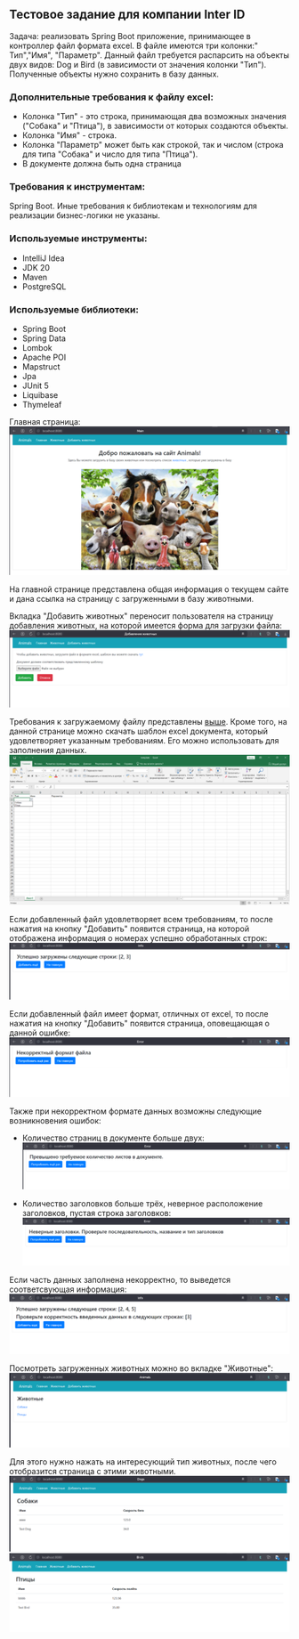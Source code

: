 ## Тестовое задание для компании Inter ID

Задача: реализовать Spring Boot приложение, принимающее в контроллер файл формата excel. В файле имеются три колонки:"
Тип","Имя", "Параметр". Данный файл требуется распарсить на объекты двух видов: Dog и Bird (в зависимости от значения
колонки "Тип"). Полученные объекты нужно сохранить в базу данных.

### Дополнительные требования к файлу excel:

+ Колонка "Тип" - это строка, принимающая два возможных значения ("Собака" и "Птица"), в зависимости от которых
  создаются объекты.
+ Колонка "Имя" - строка.
+ Колонка "Параметр" может быть как строкой, так и числом (строка для типа "Собака" и число для типа "Птица").
+ В документе должна быть одна страница

### Требования к инструментам:

Spring Boot. Иные требования к библиотекам и технологиям для реализации бизнес-логики не указаны.

### Используемые инструменты:

+ IntelliJ Idea
+ JDK 20
+ Maven
+ PostgreSQL

### Используемые библиотеки:

+ Spring Boot
+ Spring Data
+ Lombok
+ Apache POI
+ Mapstruct
+ Jpa
+ JUnit 5
+ Liquibase
+ Thymeleaf

Главная страница:
![ScreenShot](images/0_main_page.png)

На главной странице представлена общая информация о текущем сайте и дана ссылка на страницу с загруженными в базу
животными.

Вкладка "Добавить животных" переносит пользователя на страницу добавления животных, на которой имеется форма для
загрузки файла:
![ScreenShot](images/1_0_import_page.png)

Требования к загружаемому файлу представлены [выше](#Дополнительные-требования-к-файлу-excel). Кроме того, на данной
странице можно скачать шаблон excel документа, который удовлетворяет указанным требованиям. Его можно использовать для
заполнения данных.
![ScreenShot](images/1_1_template.png)

Если добавленный файл удовлетворяет всем требованиям, то после нажатия на кнопку "Добавить" появится страница, на
которой отображена информация о номерах успешно обработанных строк:
![ScreenShot](images/2_success.png)

Если добавленный файл имеет формат, отличных от excel, то после нажатия на кнопку "Добавить" появится страница,
оповещающая о данной ошибке:
![ScreenShot](images/3_1_invalidDocFormat.png)

Также при некорректном формате данных возможны следующие возникновения ошибок:

+ Количество страниц в документе больше двух:
  ![ScreenShot](images/3_2_invalid_number_of_sheets.png)

+ Количество заголовков больше трёх, неверное расположение заголовков, пустая строка заголовков:
  ![ScreenShot](images/3_3_invalid_headers.png)

Если часть данных заполнена некорректно, то выведется соответсвующая информация:
![ScreenShot](images/3_4_invalid_cell_data.png)

Посмотреть загруженных животных можно во вкладке "Животные":
![ScreenShot](images/4_0_animals.png)

Для этого нужно нажать на интересующий тип животных, после чего отобразится страница с этими животными.
![ScreenShot](images/4_1_dogs.png)
![ScreenShot](images/4_2_birds.png)